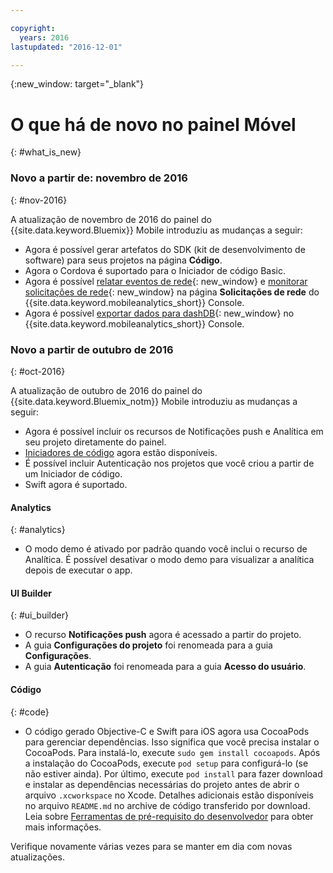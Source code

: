```yaml
---

copyright:
  years: 2016
lastupdated: "2016-12-01"

---
```

{:new_window: target="_blank"}

# O que há de novo no painel Móvel
{: #what_is_new}


### Novo a partir de: novembro de 2016
{: #nov-2016}

A atualização de novembro de 2016 do painel do {{site.data.keyword.Bluemix}} Mobile introduziu as
mudanças a seguir:

   * Agora é possível gerar artefatos do SDK (kit de desenvolvimento de software) para seus projetos na página **Código**.
   * Agora o Cordova é suportado para o Iniciador de código Basic.
   * Agora é possível [relatar eventos de rede](/docs/services/mobileanalytics/sdk.html#network-requests){: new_window} e
[monitorar solicitações de rede](/docs/services/mobileanalytics/app-monitoring.html#monitor-network-requests){: new_window} na página **Solicitações de rede** do
{{site.data.keyword.mobileanalytics_short}} Console.
   * Agora é possível [exportar dados para dashDB](/docs/services/mobileanalytics/app-monitoring.html#dashdb){: new_window} no {{site.data.keyword.mobileanalytics_short}} Console.


### Novo a partir de outubro de 2016
{: #oct-2016}

A atualização de outubro de 2016 do painel do {{site.data.keyword.Bluemix_notm}} Mobile introduziu as mudanças a seguir:

   * Agora é possível incluir os recursos de Notificações push e Analítica em seu projeto diretamente do painel.
   * [Iniciadores de código](starters.html#Code_Starter) agora estão disponíveis.
   * É possível incluir Autenticação nos projetos que você criou a partir de um Iniciador de código.
   * Swift agora é suportado.


#### Analytics
{: #analytics}

   * O modo demo é ativado por padrão quando você inclui o recurso de Analítica. É possível desativar o modo demo para visualizar a analítica depois de executar o app.


#### UI Builder
{: #ui_builder}

   * O recurso **Notificações push** agora é acessado a partir do projeto.
   * A guia **Configurações do projeto** foi renomeada para a guia **Configurações**.
   * A guia **Autenticação** foi renomeada para a guia **Acesso do usuário**.


#### Código
{: #code}

   * O código gerado Objective-C e Swift para iOS agora usa CocoaPods para gerenciar dependências. Isso significa que você precisa instalar o CocoaPods. Para instalá-lo, execute `sudo gem install cocoapods`. Após a instalação do CocoaPods, execute `pod setup` para configurá-lo (se não estiver ainda). Por último, execute `pod install` para fazer download e instalar as dependências necessárias do projeto antes de abrir o arquivo `.xcworkspace` no Xcode. Detalhes adicionais estão disponíveis no arquivo `README.md` no archive de código transferido por download. Leia sobre [Ferramentas de pré-requisito do desenvolvedor](get_code.html#prereq-dev-tools) para obter mais informações.

Verifique novamente várias vezes para se manter em dia com novas atualizações.
